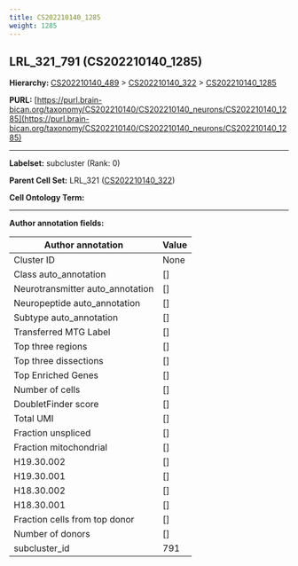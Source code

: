 ```yaml
---
title: CS202210140_1285
weight: 1285
---
```

## LRL_321_791 (CS202210140_1285)
<b>Hierarchy: </b>
[CS202210140_489](../CS202210140_489) >
[CS202210140_322](../CS202210140_322) >
[CS202210140_1285](../CS202210140_1285)

**PURL:** [https://purl.brain-bican.org/taxonomy/CS202210140/CS202210140_neurons/CS202210140_1285](https://purl.brain-bican.org/taxonomy/CS202210140/CS202210140_neurons/CS202210140_1285)

---


**Labelset:** subcluster (Rank: 0)

**Parent Cell Set:** LRL_321 ([CS202210140_322](../CS202210140_322))



**Cell Ontology Term:** 

[MARKER GENES.]: #


---

[TRANSFERRED ANNOTATIONS.]: #


[AUTHOR ANNOTATION FIELDS.]: #


**Author annotation fields:**

| Author annotation | Value |
|-------------------|-------|
|Cluster ID|None|
|Class auto_annotation|[]|
|Neurotransmitter auto_annotation|[]|
|Neuropeptide auto_annotation|[]|
|Subtype auto_annotation|[]|
|Transferred MTG Label|[]|
|Top three regions|[]|
|Top three dissections|[]|
|Top Enriched Genes|[]|
|Number of cells|[]|
|DoubletFinder score|[]|
|Total UMI|[]|
|Fraction unspliced|[]|
|Fraction mitochondrial|[]|
|H19.30.002|[]|
|H19.30.001|[]|
|H18.30.002|[]|
|H18.30.001|[]|
|Fraction cells from top donor|[]|
|Number of donors|[]|
|subcluster_id|791|
